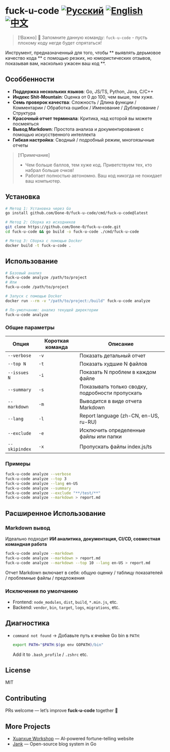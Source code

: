 
# fuck-u-code [![Русский](https://img.shields.io/badge/Docs-Русский-blue?style=flat-square)](README_RU.md) [![English](https://img.shields.io/badge/Docs-English-red?style=flat-square)](README_EN.md) [![中文](https://img.shields.io/badge/文档-简体中文-blue?style=flat-square)](README.md) 

> [!Важно]
> 📢 Запомните данную команду: `fuck-u-code` - пусть плохому коду негде будет спрятаться!

Инструмент, предназначенный для того, чтобы ** выявлять дерьмовое качество кода ** с помощью резких, но юмористических отзывов, показывая вам, насколько ужасен ваш код **.

## Особбенности

* **Поддержка нескольких языков**: Go, JS/TS, Python, Java, C/C++
* **Индекс Shit-Mountain**: Оценка от 0 до 100, чем выше, тем хуже.
* **Семь проверок качества**: Сложность / Длина функции / Комментарии / Обработка ошибок / Именование / Дублирование / Структура
* **Красочный отчет терминала**: Критика, над которой вы можете посмеяться
* **Вывод Markdown**: Простота анализа и документирования с помощью искусственного интеллекта
* **Гибкая настройка**: Сводный / подробный режим, многоязычные отчеты

> [!Примечание]
>
> * Чем больше баллов, тем хуже код. Приветствуем тех, кто набрал больше очков!   
> * Работает полностью автономно. Ваш код никогда не покидает ваш компьютер.

## Установка

```bash
# Метод 1: Установка через Go
go install github.com/Done-0/fuck-u-code/cmd/fuck-u-code@latest

# Метод 2: Сборка из исходников
git clone https://github.com/Done-0/fuck-u-code.git
cd fuck-u-code && go build -o fuck-u-code ./cmd/fuck-u-code

# Метод 3: Сборка с помощью Docker
docker build -t fuck-u-code .
````

## Использование

```bash
# Базовый анализ
fuck-u-code analyze /path/to/project
# Или
fuck-u-code /path/to/project

# Запуск с помощью Docker
docker run --rm -v "/path/to/project:/build" fuck-u-code analyze

# По-умолчанию: анализ текущей директории
fuck-u-code analyze
```

### Общие параметры

| Опция         | Короткая команда | Описание                               |
| ------------- | ----- | --------------------------------------------------|
| `--verbose`   | `-v`  | Показать детальный отчет                          |
| `--top N`     | `-t`  | Показать худшие N файлов                          |
| `--issues N`  | `-i`  | Показать N проблем в каждом файле                 |
| `--summary`   | `-s`  | Показывать только сводку, подробности пропускать  |
| `--markdown`  | `-m`  | Выводится в виде отчета Markdown                  |
| `--lang`      | `-l`  | Report language (zh-CN, en-US, ru-RU)             |
| `--exclude`   | `-e`  | Исключить определенные файлы или папки            |
| `--skipindex` | `-x`  | Пропускать файлы index.js/ts                      |

### Примеры

```bash
fuck-u-code analyze --verbose
fuck-u-code analyze --top 3
fuck-u-code analyze --lang en-US
fuck-u-code analyze --summary
fuck-u-code analyze --exclude "**/test/**"
fuck-u-code analyze --markdown > report.md
```

## Расширенное Использование

### Markdown вывод

Идеально подходит **ИИ аналитика, документация, CI/CD, совместная командная работа**

```bash
fuck-u-code analyze --markdown
fuck-u-code analyze --markdown > report.md
fuck-u-code analyze --markdown --top 10 --lang en-US > report.md
```

Отчет Markdown включает в себя: общую оценку / таблицу показателей / проблемные файлы / предложения

### Исключения по умолчанию

* Frontend: `node_modules`, `dist`, `build`, `*.min.js`, etc.
* Backend: `vendor`, `bin`, `target`, `logs`, `migrations`, etc.

## Диагностика

* `command not found` → Добавьте путь к ячейке Go bin в `PATH`:

  ```bash
  export PATH="$PATH:$(go env GOPATH)/bin"
  ```

  Add it to `.bash_profile` / `.zshrc` etc.

## License

MIT

## Contributing

PRs welcome — let’s improve **fuck-u-code** together 🚀

## More Projects

- [Xuanxue Workshop](https://bazi.site) — AI-powered fortune-telling website  
- [Jank](https://github.com/Done-0/Jank) — Open-source blog system in Go

